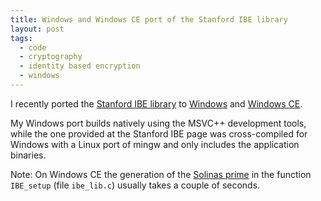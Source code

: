 ```yaml
---
title: Windows and Windows CE port of the Stanford IBE library
layout: post
tags:
  - code
  - cryptography
  - identity based encryption
  - windows
---
```

I recently ported the [Stanford IBE library](http://crypto.stanford.edu/ibe/)
to [Windows](https://github.com/argp/ibe-win32) and
[Windows CE](https://github.com/argp/ibe-wince).

My Windows port builds natively using the MSVC++ development tools, while
the one provided at the Stanford IBE page was cross-compiled for Windows
with a Linux port of mingw and only includes the application binaries.

Note: On Windows CE the generation of the
[Solinas prime](https://en.wikipedia.org/wiki/Solinas_prime) in the
function `IBE_setup` (file `ibe_lib.c`) usually takes a couple of seconds.
